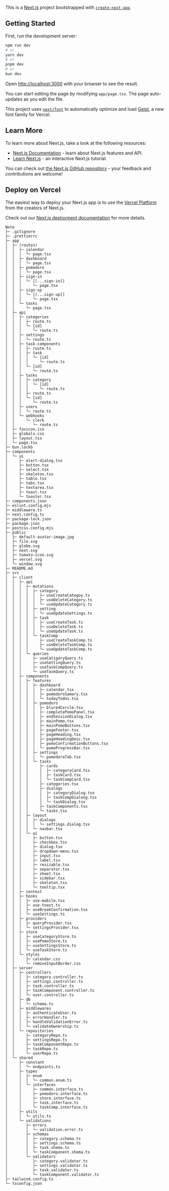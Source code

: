 This is a [Next.js](https://nextjs.org) project bootstrapped with [`create-next-app`](https://nextjs.org/docs/app/api-reference/cli/create-next-app).

## Getting Started

First, run the development server:

```bash
npm run dev
# or
yarn dev
# or
pnpm dev
# or
bun dev
```

Open [http://localhost:3000](http://localhost:3000) with your browser to see the result.

You can start editing the page by modifying `app/page.tsx`. The page auto-updates as you edit the file.

This project uses [`next/font`](https://nextjs.org/docs/app/building-your-application/optimizing/fonts) to automatically optimize and load [Geist](https://vercel.com/font), a new font family for Vercel.

## Learn More

To learn more about Next.js, take a look at the following resources:

- [Next.js Documentation](https://nextjs.org/docs) - learn about Next.js features and API.
- [Learn Next.js](https://nextjs.org/learn) - an interactive Next.js tutorial.

You can check out [the Next.js GitHub repository](https://github.com/vercel/next.js) - your feedback and contributions are welcome!

## Deploy on Vercel

The easiest way to deploy your Next.js app is to use the [Vercel Platform](https://vercel.com/new?utm_medium=default-template&filter=next.js&utm_source=create-next-app&utm_campaign=create-next-app-readme) from the creators of Next.js.

Check out our [Next.js deployment documentation](https://nextjs.org/docs/app/building-your-application/deploying) for more details.







```
Note
├─ .gitignore
├─ .prettierrc
├─ app
│  ├─ (routes)
│  │  ├─ calendar
│  │  │  └─ page.tsx
│  │  ├─ dashboard
│  │  │  └─ page.tsx
│  │  ├─ pomodoro
│  │  │  └─ page.tsx
│  │  ├─ sign-in
│  │  │  └─ [[...sign-in]]
│  │  │     └─ page.tsx
│  │  ├─ sign-up
│  │  │  └─ [[...sign-up]]
│  │  │     └─ page.tsx
│  │  └─ tasks
│  │     └─ page.tsx
│  ├─ api
│  │  ├─ categories
│  │  │  ├─ route.ts
│  │  │  └─ [id]
│  │  │     └─ route.ts
│  │  ├─ settings
│  │  │  └─ route.ts
│  │  ├─ task-components
│  │  │  ├─ route.ts
│  │  │  ├─ task
│  │  │  │  └─ [id]
│  │  │  │     └─ route.ts
│  │  │  └─ [id]
│  │  │     └─ route.ts
│  │  ├─ tasks
│  │  │  ├─ category
│  │  │  │  └─ [id]
│  │  │  │     └─ route.ts
│  │  │  ├─ route.ts
│  │  │  └─ [id]
│  │  │     └─ route.ts
│  │  ├─ users
│  │  │  └─ route.ts
│  │  └─ webhooks
│  │     └─ clerk
│  │        └─ route.ts
│  ├─ favicon.ico
│  ├─ globals.css
│  ├─ layout.tsx
│  └─ page.tsx
├─ bun.lockb
├─ components
│  └─ ui
│     ├─ alert-dialog.tsx
│     ├─ button.tsx
│     ├─ select.tsx
│     ├─ skeleton.tsx
│     ├─ table.tsx
│     ├─ tabs.tsx
│     ├─ textarea.tsx
│     ├─ toast.tsx
│     └─ toaster.tsx
├─ components.json
├─ eslint.config.mjs
├─ middleware.ts
├─ next.config.ts
├─ package-lock.json
├─ package.json
├─ postcss.config.mjs
├─ public
│  ├─ default-avatar-image.jpg
│  ├─ file.svg
│  ├─ globe.svg
│  ├─ next.svg
│  ├─ tomato-icon.svg
│  ├─ vercel.svg
│  └─ window.svg
├─ README.md
├─ src
│  ├─ client
│  │  ├─ api
│  │  │  ├─ mutations
│  │  │  │  ├─ category
│  │  │  │  │  ├─ useCreateCategoy.ts
│  │  │  │  │  ├─ useDeleteCategory.ts
│  │  │  │  │  └─ useUpdateCategory.ts
│  │  │  │  ├─ setting
│  │  │  │  │  └─ useUpdateSettings.ts
│  │  │  │  ├─ task
│  │  │  │  │  ├─ useCreateTask.ts
│  │  │  │  │  ├─ useDeleteTask.ts
│  │  │  │  │  └─ useUpdateTask.ts
│  │  │  │  └─ taskComp
│  │  │  │     ├─ useCreateTaskComp.ts
│  │  │  │     ├─ useDeleteTaskComp.ts
│  │  │  │     └─ useUpdateTaskComp.ts
│  │  │  └─ queries
│  │  │     ├─ useCatigoryQuery.ts
│  │  │     ├─ useSettingQuery.ts
│  │  │     ├─ useTaskCompQuery.ts
│  │  │     └─ useTaskQuery.ts
│  │  ├─ components
│  │  │  ├─ features
│  │  │  │  ├─ dashboard
│  │  │  │  │  ├─ calendar.tsx
│  │  │  │  │  ├─ pomodoroSamary.tsx
│  │  │  │  │  └─ todayTodos.tsx
│  │  │  │  ├─ pomodoro
│  │  │  │  │  ├─ bluredCercle.tsx
│  │  │  │  │  ├─ completePomoPanel.tsx
│  │  │  │  │  ├─ endSessionDialog.tsx
│  │  │  │  │  ├─ mainPomo.tsx
│  │  │  │  │  ├─ mainPomoButtons.tsx
│  │  │  │  │  ├─ pageFooter.tsx
│  │  │  │  │  ├─ pageHeading.tsx
│  │  │  │  │  ├─ pageHeadingDesc.tsx
│  │  │  │  │  ├─ pomoConfirmationButtons.tsx
│  │  │  │  │  └─ pomoProgressBar.tsx
│  │  │  │  ├─ settings
│  │  │  │  │  └─ pomodoroTab.tsx
│  │  │  │  └─ tasks
│  │  │  │     ├─ cards
│  │  │  │     │  ├─ categoryCard.tsx
│  │  │  │     │  ├─ taskCard.tsx
│  │  │  │     │  └─ taskCompCard.tsx
│  │  │  │     ├─ categories.tsx
│  │  │  │     ├─ dialogs
│  │  │  │     │  ├─ categoryDialog.tsx
│  │  │  │     │  ├─ taskCompDialong.tsx
│  │  │  │     │  └─ taskDialog.tsx
│  │  │  │     ├─ taskComponents.tsx
│  │  │  │     └─ tasks.tsx
│  │  │  ├─ layout
│  │  │  │  ├─ dialogs
│  │  │  │  │  └─ settings.dialog.tsx
│  │  │  │  └─ navbar.tsx
│  │  │  └─ ui
│  │  │     ├─ button.tsx
│  │  │     ├─ checkbox.tsx
│  │  │     ├─ dialog.tsx
│  │  │     ├─ dropdown-menu.tsx
│  │  │     ├─ input.tsx
│  │  │     ├─ label.tsx
│  │  │     ├─ resizable.tsx
│  │  │     ├─ separator.tsx
│  │  │     ├─ sheet.tsx
│  │  │     ├─ sidebar.tsx
│  │  │     ├─ skeleton.tsx
│  │  │     └─ tooltip.tsx
│  │  ├─ context
│  │  ├─ hooks
│  │  │  ├─ use-mobile.tsx
│  │  │  ├─ use-toast.ts
│  │  │  ├─ useBreakConfirmation.tsx
│  │  │  └─ useSettings.ts
│  │  ├─ providers
│  │  │  ├─ queryProvider.tsx
│  │  │  └─ settingsProvider.tsx
│  │  ├─ store
│  │  │  ├─ useCategoryStore.ts
│  │  │  ├─ usePomoStore.ts
│  │  │  ├─ useSettingsStore.ts
│  │  │  └─ useTaskStore.ts
│  │  └─ styles
│  │     ├─ calendar.css
│  │     └─ removeInputBorder.css
│  ├─ server
│  │  ├─ controllers
│  │  │  ├─ category.controller.ts
│  │  │  ├─ settings.controller.ts
│  │  │  ├─ task.controller.ts
│  │  │  ├─ taskComponent.controller.ts
│  │  │  └─ user.controller.ts
│  │  ├─ db
│  │  │  └─ schema.ts
│  │  ├─ middlewares
│  │  │  ├─ authenticateUser.ts
│  │  │  ├─ errorHandler.ts
│  │  │  ├─ handleValidationError.ts
│  │  │  └─ validateOwnership.ts
│  │  └─ repositories
│  │     ├─ categoryRepo.ts
│  │     ├─ settingsRepo.ts
│  │     ├─ taskComponentRepo.ts
│  │     ├─ taskRepo.ts
│  │     └─ userRepo.ts
│  └─ shared
│     ├─ constant
│     │  └─ endpoints.ts
│     ├─ types
│     │  ├─ enum
│     │  │  └─ common.enum.ts
│     │  └─ interfaces
│     │     ├─ common.interface.ts
│     │     ├─ pomodoro.interface.ts
│     │     ├─ store.interface.ts
│     │     ├─ task.interface.ts
│     │     └─ taskComp.interface.ts
│     ├─ utils
│     │  └─ utils.ts
│     └─ validations
│        ├─ errors
│        │  └─ validation.error.ts
│        ├─ schemas
│        │  ├─ category.schema.ts
│        │  ├─ settings.schema.ts
│        │  ├─ task.shema.ts
│        │  └─ taskComponent.shema.ts
│        └─ validators
│           ├─ category.validator.ts
│           ├─ settings.validator.ts
│           ├─ task.validator.ts
│           └─ taskComponent.validator.ts
├─ tailwind.config.ts
└─ tsconfig.json

```